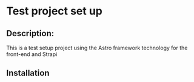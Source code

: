 # Test project set up
  ## Description:
  This is a test setup project using the Astro framework technology for the front-end and Strapi

## Installation
  
  
